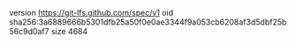 version https://git-lfs.github.com/spec/v1
oid sha256:3a6889666b5301dfb25a50f0e0ae3344f9a053cb6208af3d5dbf25b56c9d0af7
size 4684
